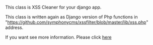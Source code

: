 This class is XSS Cleaner for your django app.

This class is written again as Django version of Php functions in "https://github.com/symphonycms/xssfilter/blob/master/lib/xss.php" address.

If you want see more information. Please click <a href="https://github.com/symphonycms/xssfilter/blob/master/lib/xss.php" target="_blank">here</a>